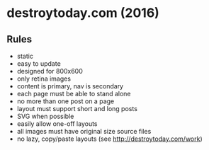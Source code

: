 # destroytoday.com (2016)

## Rules

- static
- easy to update
- designed for 800x600
- only retina images
- content is primary, nav is secondary
- each page must be able to stand alone
- no more than one post on a page
- layout must support short and long posts
- SVG when possible
- easily allow one-off layouts
- all images must have original size source files
- no lazy, copy/paste layouts (see <http://destroytoday.com/work>)
